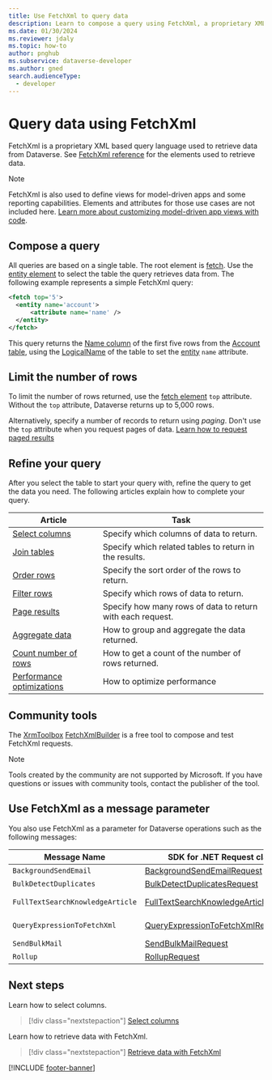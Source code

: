 ```yaml
---
title: Use FetchXml to query data
description: Learn to compose a query using FetchXml, a proprietary XML based language that is used in Microsoft Dataverse to retrieve data.
ms.date: 01/30/2024
ms.reviewer: jdaly
ms.topic: how-to
author: pnghub
ms.subservice: dataverse-developer
ms.author: gned
search.audienceType: 
  - developer
---
```

# Query data using FetchXml

FetchXml is a proprietary XML based query language used to retrieve data from Dataverse. See [FetchXml reference](reference/index.md) for the elements used to retrieve data.

> [!NOTE]
> FetchXml is also used to define views for model-driven apps and some reporting capabilities. Elements and attributes for those use cases are not included here. [Learn more about customizing model-driven app views with code](../../model-driven-apps/customize-entity-views.md).

## Compose a query

All queries are based on a single table. The root element is [fetch](reference/fetch.md). Use the [entity element](reference/entity.md) to select the table the query retrieves data from. The following example represents a simple FetchXml query:

```xml
<fetch top='5'>
  <entity name='account'>
      <attribute name='name' />
  </entity>
</fetch>
```

This query returns the [Name column](../reference/entities/account.md#BKMK_Name) of the first five rows from the [Account table](../reference/entities/account.md), using the [LogicalName](../org-service/entity-operations.md#entitylogicalname) of the table to set the [entity](reference/entity.md) `name` attribute.

## Limit the number of rows

To limit the number of rows returned, use the [fetch element](reference/fetch.md) `top` attribute. Without the `top` attribute, Dataverse returns up to 5,000 rows.

Alternatively, specify a number of records to return using *paging*. Don't use the `top` attribute when you request pages of data. [Learn how to request paged results](page-results.md)

## Refine your query

After you select the table to start your query with, refine the query to get the data you need. The following articles explain how to complete your query.


|Article|Task|
|---------|---------|
|[Select columns](select-columns.md)|Specify which columns of data to return.|
|[Join tables](join-tables.md)|Specify which related tables to return in the results.|
|[Order rows](order-rows.md)|Specify the sort order of the rows to return.|
|[Filter rows](filter-rows.md)|Specify which rows of data to return.|
|[Page results](page-results.md)|Specify how many rows of data to return with each request.|
|[Aggregate data](aggregate-data.md)|How to group and aggregate the data returned.|
|[Count number of rows](count-rows.md)|How to get a count of the number of rows returned.|
|[Performance optimizations](optimize-performance.md)|How to optimize performance|

## Community tools

The [XrmToolbox](../community-tools.md#xrmtoolbox) [FetchXmlBuilder](https://fetchxmlbuilder.com/) is a free tool to compose and test FetchXml requests.

> [!NOTE]
> Tools created by the community are not supported by Microsoft. If you have questions or issues with community tools, contact the publisher of the tool.

## Use FetchXml as a message parameter

You also use FetchXml as a parameter for Dataverse operations such as the following messages:

|Message Name|SDK for .NET Request class|Web API Operation|
|---------|---------|---------|
|`BackgroundSendEmail`|[BackgroundSendEmailRequest](xref:Microsoft.Crm.Sdk.Messages.BackgroundSendEmailRequest)|[BackgroundSendEmail action](xref:Microsoft.Dynamics.CRM.BackgroundSendEmail)|
|`BulkDetectDuplicates`|[BulkDetectDuplicatesRequest](xref:Microsoft.Crm.Sdk.Messages.BulkDetectDuplicatesRequest)|[BulkDetectDuplicates action](xref:Microsoft.Dynamics.CRM.BulkDetectDuplicates)|
|`FullTextSearchKnowledgeArticle`|[FullTextSearchKnowledgeArticleRequest](xref:Microsoft.Crm.Sdk.Messages.FullTextSearchKnowledgeArticleRequest)|[FullTextSearchKnowledgeArticle action](xref:Microsoft.Dynamics.CRM.FullTextSearchKnowledgeArticle)|
|`QueryExpressionToFetchXml`|[QueryExpressionToFetchXmlRequest](xref:Microsoft.Crm.Sdk.Messages.QueryExpressionToFetchXmlRequest)|[QueryExpressionToFetchXml action](xref:Microsoft.Dynamics.CRM.QueryExpressionToFetchXml)|
|`SendBulkMail`|[SendBulkMailRequest](xref:Microsoft.Crm.Sdk.Messages.SendBulkMailRequest)|[SendBulkMail action](xref:Microsoft.Dynamics.CRM.SendBulkMail)|
|`Rollup`|[RollupRequest](xref:Microsoft.Crm.Sdk.Messages.RollupRequest)|[Rollup function](xref:Microsoft.Dynamics.CRM.Rollup)|


## Next steps

Learn how to select columns.

> [!div class="nextstepaction"]
> [Select columns](select-columns.md)

Learn how to retrieve data with FetchXml.

> [!div class="nextstepaction"]
> [Retrieve data with FetchXml](retrieve-data.md)

[!INCLUDE [footer-banner](../../../includes/footer-banner.md)]
